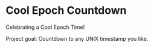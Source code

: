 # Cool Epoch Countdown

Celebrating a Cool Epoch Time!

Project goal: Countdown to any UNIX timestamp you like.
